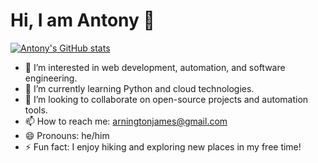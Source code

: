 # Hi, I am Antony 👋

[![Antony's GitHub stats](https://github-readme-stats.vercel.app/api?username=antonyabira&show_icons=true)](https://github.com/antonyabira/github-readme-stats)

- 👀 I’m interested in web development, automation, and software engineering.
- 🌱 I’m currently learning Python and cloud technologies.
- 💞️ I’m looking to collaborate on open-source projects and automation tools.
- 📫 How to reach me: arningtonjames@gmail.com
- 😄 Pronouns: he/him
- ⚡ Fun fact: I enjoy hiking and exploring new places in my free time!
